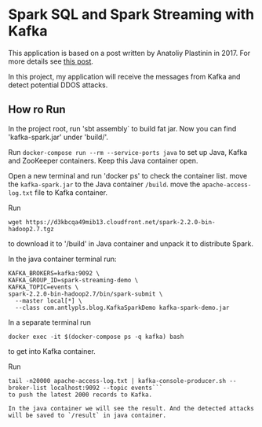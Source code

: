 Spark SQL and Spark Streaming with Kafka
========================================
This application is based on a post written by Anatoliy Plastinin in 2017. For more details see [this post](http://blog.antlypls.com/blog/2017/10/15/using-spark-sql-and-spark-streaming-together/).

In this project, my application will receive the messages from Kafka and detect potential DDOS attacks.

How ro Run
----------

In the project root, run 'sbt assembly` to build fat jar.
Now you can find 'kafka-spark.jar' under 'build/'.

Run `docker-compose run --rm --service-ports java` to set up Java, Kafka and ZooKeeper containers. Keep this Java container open.

Open a new terminal and run 'docker ps' to check the container list.
move the `kafka-spark.jar` to the Java container `/build`.
move the `apache-access-log.txt` file to Kafka container.

Run 
```
wget https://d3kbcqa49mib13.cloudfront.net/spark-2.2.0-bin-hadoop2.7.tgz
```
to download it to '/build' in Java container and unpack it to distribute Spark.

In the java container terminal run:

```
KAFKA_BROKERS=kafka:9092 \
KAFKA_GROUP_ID=spark-streaming-demo \
KAFKA_TOPIC=events \
spark-2.2.0-bin-hadoop2.7/bin/spark-submit \
  --master local[*] \
  --class com.antlypls.blog.KafkaSparkDemo kafka-spark-demo.jar
```

In a separate terminal run

```
docker exec -it $(docker-compose ps -q kafka) bash
```
to get into Kafka container.

Run 
```
tail -n20000 apache-access-log.txt | kafka-console-producer.sh --broker-list localhost:9092 --topic events```
to push the latest 2000 records to Kafka.

In the java container we will see the result. And the detected attacks will be saved to `/result` in java container.
